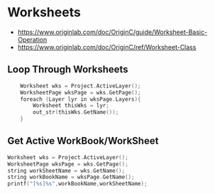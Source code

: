 # Worksheets
* https://www.originlab.com/doc/OriginC/guide/Worksheet-Basic-Operation
* https://www.originlab.com/doc/OriginC/ref/Worksheet-Class

## Loop Through Worksheets
```c
	Worksheet wks = Project.ActiveLayer();
	WorksheetPage wksPage = wks.GetPage();
	foreach (Layer lyr in wksPage.Layers){
		Worksheet thisWks = lyr;
		out_str(thisWks.GetName());
	}
```

## Get Active WorkBook/WorkSheet
```c
Worksheet wks = Project.ActiveLayer();
WorksheetPage wksPage = wks.GetPage();
string workSheetName = wks.GetName();
string workBookName = wksPage.GetName();
printf("[%s]%s",workBookName,workSheetName);
```

